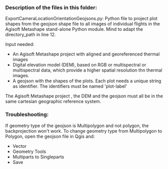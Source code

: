 ### Description of the files in this folder:

ExportCameraLocationOrientationGeojsons.py:
Python file to project plot shapes from the geojson shape file to all images of individual flights in the Agisoft Metashape stand-alone Python module. Mind to adapt the directory_path in line 12.

Input needed:
- An Agisoft Metashape project with aligned and georeferenced thermal images
- Digital elevation model (DEM), based on RGB or multispectral or multispectral data, which provide a higher spatial resolution thn thermal images.
- A geojson with the shapes of the plots. Each plot needs a unique string as identifier. The identifiers must be named 'plot-label'

The Agisoft Metashape project , the DEM and the geojson must all be in the same cartesian geographic reference system.

### Troubleshooting:
If geometry type of the geojson is Multipolygon and not polygon, the backprojection won't work. To change geometry type from Multipolygon to Polygon, open the geojson file in Qgis and:
- Vector
- Geometry Tools
- Multiparts to Singleparts
- Save
